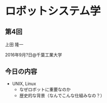 <h1 style="font-size: 250%;">ロボットシステム学</h1>
<h2>第4回</h2>
上田 隆一

2016年9月?日\@千葉工業大学

<!--nextpage-->
<h2>今日の内容</h2>
<ul>
 	<li>UNIX, Linux
<ul>
 	<li>なぜロボットに重要なのか</li>
 	<li>歴史的な背景（なんでこんな仕組みなの？）</li>
</ul>
</li>
</ul>
<!--nextpage-->
<h2></h2>
